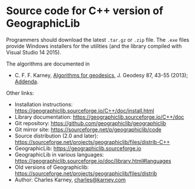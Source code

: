 # Source code for C++ version of GeographicLib

Programmers should download the latest `.tar.gz` or `.zip` file.  The
`.exe` files provide Windows installers for the utilities (and the
library compiled with Visual Studio 14 2015).

The algorithms are documented in

* C. F. F. Karney,
  [Algorithms for geodesics](https://doi.org/10.1007/s00190-012-0578-z),
  J. Geodesy 87, 43-55 (2013);
  [Addenda](https://geographiclib.sourceforge.io/misc/geod-addenda.html).

Other links:

* Installation instructions:
  https://geographiclib.sourceforge.io/C++/doc/install.html
* Library documentation: https://geographiclib.sourceforge.io/C++/doc
* Git repository: https://github.com/geographiclib/geographiclib
* Git mirror site: https://sourceforge.net/p/geographiclib/code
* Source distribution (2.0 and later):
  https://sourceforge.net/projects/geographiclib/files/distrib-C++
* GeographicLib: https://geographiclib.sourceforge.io
* GeographicLib in various languages:
  https://geographiclib.sourceforge.io/doc/library.html#languages
* Old versions of Geographiclib:
  https://sourceforge.net/projects/geographiclib/files/distrib
* Author: Charles Karney, <charles@karney.com>

